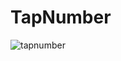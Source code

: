 # TapNumber
![tapnumber](https://user-images.githubusercontent.com/25949472/74916668-9b969f80-5409-11ea-802c-d210d827a9b7.gif)